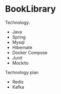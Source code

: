 # BookLibrary

Technology:

- Java
- Spring
- Mysql
- Hibernate
- Docker Compose
- Junit
- Mockito

Technology plan
- Redis
- Kafka
